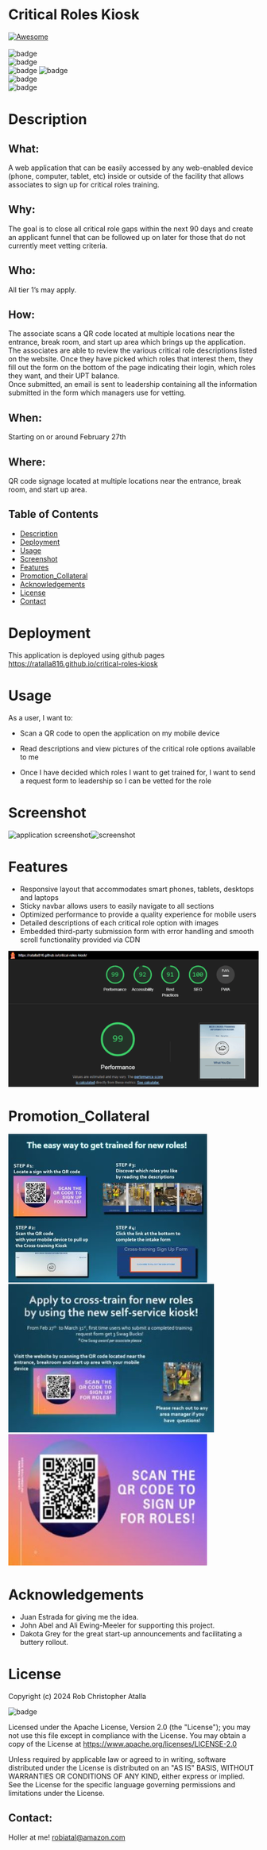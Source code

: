 # Critical Roles Kiosk

  [![Awesome](https://cdn.rawgit.com/sindresorhus/awesome/d7305f38d29fed78fa85652e3a63e154dd8e8829/media/badge.svg)](https://github.com/ratalla816/critical-roles-kiosk)
  <br>
  <br>
  ![badge](https://img.shields.io/github/languages/top/ratalla816/critical-roles-kiosk) 
  <br>
  ![badge](https://img.shields.io/github/languages/count/ratalla816/critical-roles-kiosk)
  <br>
  ![badge](https://img.shields.io/github/issues/ratalla816/critical-roles-kiosk) ![badge](https://img.shields.io/github/issues-closed/ratalla816/critical-roles-kiosk)
  <br>
  ![badge](https://img.shields.io/github/last-commit/ratalla816/critical-roles-kiosk)
  <br>
  ![badge](https://img.shields.io/badge/license-Apache2.0-important)


# Description

## What:
A web application that can be easily accessed by any web-enabled device (phone, computer, tablet, etc) inside or outside of the facility that allows associates to sign up for critical roles training. 

## Why:
The goal is to close all critical role gaps within the next 90 days and create an applicant funnel that can be followed up on later for those that do not currently meet vetting criteria.

## Who:
All tier 1’s may apply.

## How:
The associate scans a QR code located at multiple locations near the entrance, break room, and start up area which brings up the application.
<br>
The associates are able to review the various critical role descriptions listed on the website. Once they have picked which roles that interest them, they fill out the form on the bottom of the page indicating their login, which roles they want, and their UPT balance. 
<br>
Once submitted, an email is sent to leadership containing all the information submitted in the form which managers use for vetting.

## When:
Starting on or around February 27th

## Where:
QR code signage located at multiple locations near the entrance, break room, and start up area.
 
  ## Table of Contents
  - [Description](#description)
  - [Deployment](#deployment)
  - [Usage](#usage)
  - [Screenshot](#screenshot)
  - [Features](#features)
  - [Promotion_Collateral](#promotion_collateral)
  - [Acknowledgements](#acknowledgements)
  - [License](#license)
  - [Contact](#contact)

  # Deployment 

  This application is deployed using github pages https://ratalla816.github.io/critical-roles-kiosk

  # Usage

  As a user, I want to: 
  
  * Scan a QR code to open the application on my mobile device

  * Read descriptions and view pictures of the critical role options available to me
  
  * Once I have decided which roles I want to get trained for, I want to send a request form to leadership so I can be vetted for the role  
  


# Screenshot

![application screenshot](./assets/images/video.gif)![screenshot](./assets/images/video2.gif)


# Features

* Responsive layout that accommodates smart phones, tablets, desktops and laptops
* Sticky navbar allows users to easily navigate to all sections  
* Optimized performance to provide a quality experience for mobile users
* Detailed descriptions of each critical role option with images
* Embedded third-party submission form with error handling and smooth scroll functionality provided via CDN

![screenshot](./assets/images/lighthouse.png)

 # Promotion_Collateral

![Promotion_Collateral](./assets/images/CRK_ACID_Slide_1.jpg) ![Promotion Collateral](./assets/images/CRK_ACID_Slide_2.jpg)
<br>
![Promotion Collateral](./assets/images/QR_code_signage.jpg)

# Acknowledgements

* Juan Estrada for giving me the idea. 
* John Abel and Ali Ewing-Meeler for supporting this project.
* Dakota Grey for the great start-up announcements and facilitating a buttery rollout.

# License

Copyright (c) 2024 Rob Christopher Atalla

![badge](https://img.shields.io/badge/license-Apache2.0-important)
  <br>

Licensed under the Apache License, Version 2.0 (the "License");
you may not use this file except in compliance with the License.
You may obtain a copy of the License at <https://www.apache.org/licenses/LICENSE-2.0>

Unless required by applicable law or agreed to in writing, software
distributed under the License is distributed on an "AS IS" BASIS,
WITHOUT WARRANTIES OR CONDITIONS OF ANY KIND, either express or implied.
See the License for the specific language governing permissions and
limitations under the License.

## Contact:
Holler at me! <a href="mailto:robiatal@amazon.com">robiatal@amazon.com</a>